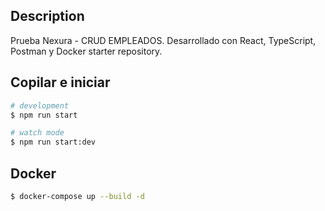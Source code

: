 ## Description

Prueba Nexura - CRUD EMPLEADOS. Desarrollado con React, TypeScript, Postman y Docker starter repository.

## Copilar e iniciar

```bash
# development
$ npm run start

# watch mode
$ npm run start:dev
```


## Docker
```bash
$ docker-compose up --build -d

```

